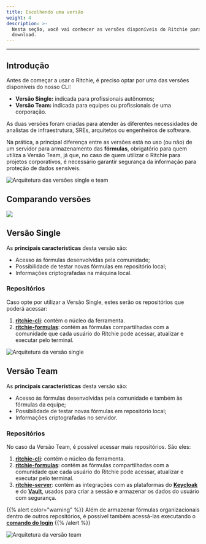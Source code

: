 ```yaml
---
title: Escolhendo uma versão
weight: 4
description: >-
  Nesta seção, você vai conhecer as versões disponíveis do Ritchie para fazer
  download.
---
```


---

## Introdução

Antes de começar a usar o Ritchie, é preciso optar por uma das versões disponíveis do nosso CLI:

* **Versão Single:** indicada para profissionais autônomos;
* **Versão Team:** indicada para equipes ou profissionais de uma corporação.

As duas versões foram criadas para atender às diferentes necessidades de analistas de infraestrutura, SREs, arquitetos ou engenheiros de software.

Na prática, a principal diferença entre as versões está no uso \(ou não\) de um servidor para armazenamento das **fórmulas**, obrigatório para quem utiliza a Versão Team, já que, no caso de quem utilizar o Ritchie para projetos corporativos, é necessário garantir segurança da informação para proteção de dados sensíveis.

![Arquitetura das vers&#xF5;es single e team](/shared/team-and-single.png)

## **Comparando versões**

![](/shared/screenshot-2020-06-15-at-16.48.44.png)

## Versão Single

As **principais características** desta versão são:

* Acesso às fórmulas desenvolvidas pela comunidade;
* Possibilidade de testar novas fórmulas em repositório local;
* Informações criptografadas na máquina local.

### Repositórios

Caso opte por utilizar a Versão Single, estes serão os repositórios que poderá acessar:

1. [**ritchie-cli**](https://github.com/ZupIT/ritchie-cli): contém o núcleo da ferramenta.
2. [**ritchie-formulas**](https://github.com/ZupIT/ritchie-formulas): contém as fórmulas compartilhadas com a comunidade que cada usuário do Ritchie pode acessar, atualizar e executar pelo terminal.

![Arquitetura da vers&#xE3;o single](/shared/single-ritchie.png)

## Versão Team

As **principais características** desta versão são:

* Acesso às fórmulas desenvolvidas pela comunidade e também às fórmulas da equipe;
* Possibilidade de testar novas fórmulas em repositório local;
* Informações criptografadas no servidor.

### Repositórios

No caso da Versão Team, é possível acessar mais repositórios. São eles:

1. [**ritchie-cli**](https://github.com/ZupIT/ritchie-cli): contém o núcleo da ferramenta.
2. [**ritchie-formulas**](https://github.com/ZupIT/ritchie-formulas): contém as fórmulas compartilhadas com a comunidade que cada usuário do Ritchie pode acessar, atualizar e executar pelo terminal.
3. [**ritchie-server**](https://github.com/ZupIT/ritchie-server): contém as integrações com as plataformas do [**Keycloak**](https://www.keycloak.org/) e do [**Vault**](https://www.vaultproject.io/), usados para criar a sessão e armazenar os dados do usuário com segurança.

{{% alert color="warning" %}}
Além de armazenar fórmulas organizacionais dentro de outros repositórios, é possível também acessá-las executando o [**comando do login**](https://docs.ritchiecli.io/v/doc-portuguese/arquitetura-do-sistema-1/seguranca#comando-do-login)
{{% /alert %}}

![Arquitetura da vers&#xE3;o team](/shared/team-ritchie-white.png)
